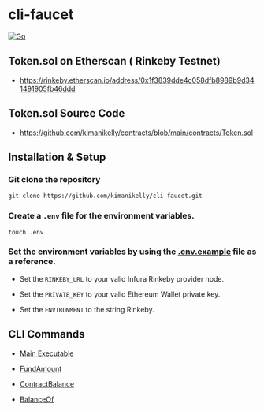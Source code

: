 # cli-faucet

[![Go](https://github.com/kimanikelly/cli-faucet/actions/workflows/go.yml/badge.svg)](https://github.com/kimanikelly/cli-faucet/actions/workflows/go.yml)

## Token.sol on Etherscan ( Rinkeby Testnet)

- https://rinkeby.etherscan.io/address/0x1f3839dde4c058dfb8989b9d341491905fb46ddd

## Token.sol Source Code

- https://github.com/kimanikelly/contracts/blob/main/contracts/Token.sol

## Installation & Setup

### Git clone the repository

```
git clone https://github.com/kimanikelly/cli-faucet.git
```

### Create a `.env` file for the environment variables.

```
touch .env
```

### Set the environment variables by using the [.env.example](https://github.com/kimanikelly/cli-faucet/blob/main/.env.example) file as a reference.

- Set the `RINKEBY_URL` to your valid Infura Rinkeby provider node.

- Set the `PRIVATE_KEY` to your valid Ethereum Wallet private key.

- Set the `ENVIRONMENT` to the string Rinkeby.

## CLI Commands

- [Main Executable](docs/mainExec.md)

- [FundAmount](docs/fundAmount.md)

- [ContractBalance](docs/contractBalance.md)

- [BalanceOf](docs/balanceOf.md)
